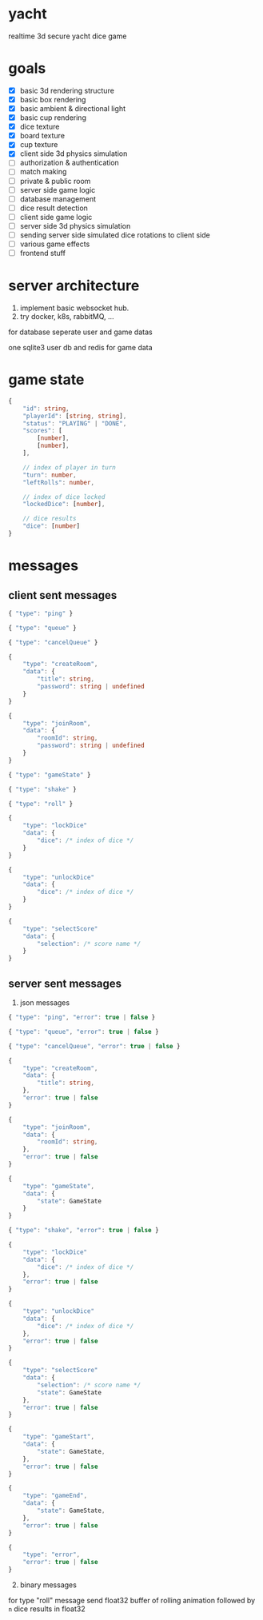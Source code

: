 # yacht

realtime 3d secure yacht dice game

# goals

- [x] basic 3d rendering structure
- [x] basic box rendering
- [x] basic ambient & directional light
- [x] basic cup rendering
- [x] dice texture
- [x] board texture
- [x] cup texture
- [x] client side 3d physics simulation
- [ ] authorization & authentication
- [ ] match making
- [ ] private & public room
- [ ] server side game logic
- [ ] database management
- [ ] dice result detection
- [ ] client side game logic
- [ ] server side 3d physics simulation
- [ ] sending server side simulated dice rotations to client side
- [ ] various game effects
- [ ] frontend stuff

# server architecture 

1. implement basic websocket hub.
2. try docker, k8s, rabbitMQ, ...

for database seperate user and game datas

one sqlite3 user db and redis for game data

# game state

```typescript
{
    "id": string,
    "playerId": [string, string],
    "status": "PLAYING" | "DONE",
    "scores": [
        [number],
        [number],
    ],

    // index of player in turn
    "turn": number,
    "leftRolls": number,

    // index of dice locked
    "lockedDice": [number],

    // dice results
    "dice": [number]
}
```

# messages

## client sent messages

```typescript
{ "type": "ping" }

{ "type": "queue" }

{ "type": "cancelQueue" }

{ 
    "type": "createRoom", 
    "data": {
        "title": string, 
        "password": string | undefined 
    }
}

{ 
    "type": "joinRoom", 
    "data": {
        "roomId": string, 
        "password": string | undefined 
    }
}

{ "type": "gameState" }

{ "type": "shake" }

{ "type": "roll" }

{
    "type": "lockDice"
    "data": {
        "dice": /* index of dice */
    }
}

{
    "type": "unlockDice"
    "data": {
        "dice": /* index of dice */
    }
}

{
    "type": "selectScore"
    "data": {
        "selection": /* score name */
    }
}
```

## server sent messages

1. json messages

```typescript
{ "type": "ping", "error": true | false }

{ "type": "queue", "error": true | false }

{ "type": "cancelQueue", "error": true | false }

{ 
    "type": "createRoom", 
    "data": {
        "title": string, 
    },
    "error": true | false
}

{ 
    "type": "joinRoom", 
    "data": {
        "roomId": string, 
    },
    "error": true | false
}

{ 
    "type": "gameState", 
    "data": {
        "state": GameState 
    }
}

{ "type": "shake", "error": true | false }

{
    "type": "lockDice"
    "data": {
        "dice": /* index of dice */
    },
    "error": true | false
}

{
    "type": "unlockDice"
    "data": {
        "dice": /* index of dice */
    },
    "error": true | false
}

{
    "type": "selectScore"
    "data": {
        "selection": /* score name */
        "state": GameState
    },
    "error": true | false
}

{
    "type": "gameStart",
    "data": {
        "state": GameState,
    },
    "error": true | false
}

{
    "type": "gameEnd",
    "data": {
        "state": GameState,
    },
    "error": true | false
}

{
    "type": "error",
    "error": true | false
}
```

2. binary messages

for type "roll" message send float32 buffer of rolling animation 
followed by `n` dice results in float32
